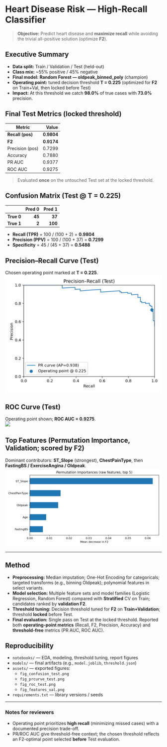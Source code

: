 # Heart Disease Risk — High-Recall Classifier

> **Objective:** Predict heart disease and **maximize recall** while avoiding the trivial all-positive solution (optimize **F2**).

## Executive Summary
- **Data split:** Train / Validation / Test (held-out)
- **Class mix:** ~55% positive / 45% negative
- **Final model:** **Random Forest — oldpeak_binned_poly** (champion)  
- **Operating point:** tuned decision threshold **T = 0.225** (optimized for **F2** on Train+Val, then locked before Test)
- **Impact:** At this threshold we catch **98.0%** of true cases with **73.0%** precision.

## Final Test Metrics (locked threshold)
| Metric | Value |
|---|---:|
| **Recall (pos)** | **0.9804** |
| **F2** | **0.9174** |
| Precision (pos) | 0.7299 |
| Accuracy | 0.7880 |
| PR AUC | 0.9377 |
| ROC AUC | 0.9275 |

> Evaluated **once** on the untouched Test set at the locked threshold.

## Confusion Matrix (Test @ T = 0.225)
|            | Pred 0 | Pred 1 |
|---|---:|---:|
| **True 0** | **45** | **37** |
| **True 1** | **2**  | **100** |

- **Recall (TPR)** = 100 / (100 + 2) = **0.9804**  
- **Precision (PPV)** = 100 / (100 + 37) = **0.7299**  
- **Specificity** = 45 / (45 + 37) = **0.5488**

## Precision–Recall Curve (Test)
Chosen operating point marked at **T = 0.225**.  
<img src="assets/fig_prcurve_test.png" width="620">

## ROC Curve (Test)
Operating point shown; **ROC AUC = 0.9275**.  
<img src="assets/fig_roc_test" width="620">

## Top Features (Permutation Importance, Validation; scored by F2)
Dominant contributors: **ST_Slope** (strongest), **ChestPainType**, then **FastingBS / ExerciseAngina / Oldpeak**.  
![](assets/fig_features_val.png)

---

## Method
- **Preprocessing:** Median imputation; One-Hot Encoding for categoricals; targeted transforms (e.g., binning Oldpeak); polynomial features in select variants.
- **Model selection:** Multiple feature sets and model families (Logistic Regression, Random Forest) compared with **Stratified** CV on Train; candidates ranked by **validation F2**.
- **Threshold tuning:** Decision threshold tuned for **F2** on **Train+Validation**; threshold **locked** before Test.
- **Final evaluation:** Single pass on Test at the locked threshold. Reported both **operating-point metrics** (Recall, F2, Precision, Accuracy) and **threshold-free** metrics (PR AUC, ROC AUC).

## Reproducibility
- `notebooks/` — EDA, modeling, threshold tuning, report figures  
- `models/` — final artifacts (e.g., `model.joblib`, `threshold.json`)  
- `assets/` — exported figures:
  - `fig_confusion_test.png`
  - `fig_prcurve_test.png`
  - `fig_roc_test.png`
  - `fig_features_val.png`
- `requirements.txt` — library versions / seeds

---

### Notes for reviewers
- Operating point prioritizes **high recall** (minimizing missed cases) with a documented precision trade-off.
- PR/ROC AUC give threshold-free context; the chosen threshold reflects an F2-optimal point selected **before** Test evaluation.
